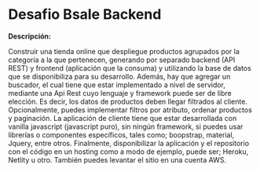 # Desafio Bsale Backend
**Descripción:**

Construir una tienda online que despliegue productos agrupados por la categoría a la que pertenecen, generando por separado backend (API REST) y frontend (aplicación que la consuma) y utilizando la base de datos que se disponibiliza para su desarrollo. Además, hay que agregar un buscador, el cual tiene que estar implementado a nivel de servidor, mediante una Api Rest cuyo lenguaje y framework puede ser de libre elección. Es decir, los datos de productos deben llegar filtrados al cliente. Opcionalmente, puedes implementar filtros por atributo, ordenar productos y paginación. La aplicación de cliente tiene que estar desarrollada con vanilla javascript (javascript puro), sin ningún framework, si puedes usar librerías o componentes específicos, tales como; boopstrap, material, Jquery, entre otros. Finalmente, disponibilizar la aplicación y el repositorio con el código en un hosting como a modo de ejemplo, puede ser; Heroku, Netlity u otro. También puedes levantar el sitio en una cuenta AWS.
